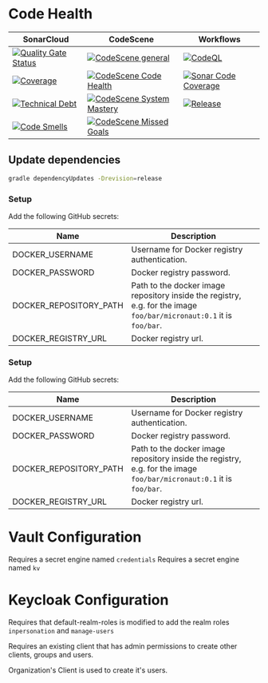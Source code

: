 # Code Health

| SonarCloud                                                                                                                                                                                                                                                             | CodeScene                                                                                                                            | Workflows                                                                                                                                                                                                                                  |
|------------------------------------------------------------------------------------------------------------------------------------------------------------------------------------------------------------------------------------------------------------------------|--------------------------------------------------------------------------------------------------------------------------------------|--------------------------------------------------------------------------------------------------------------------------------------------------------------------------------------------------------------------------------------------|
| [![Quality Gate Status](https://sonar.ops.pandino.co/api/project_badges/measure?project=pcc-puppet-enforcer-realm&metric=alert_status&token=sqb_728ba6c59c6ba8ac8269f1528c19cf6538c592f7)](https://sonar.ops.pandino.co/summary/new_code?id=pcc-puppet-enforcer-realm) | [![CodeScene general](https://codescene.io/images/analyzed-by-codescene-badge.svg)](https://codescene.io/projects/29004)             | [![CodeQL](https://github.com/PandinoCloudCrew/pcc-puppet-enforcer-realm/actions/workflows/codeql-analysis.yml/badge.svg)](https://github.com/PandinoCloudCrew/pcc-puppet-enforcer-realm/actions/workflows/codeql-analysis.yml)            |
| [![Coverage](https://sonar.ops.pandino.co/api/project_badges/measure?project=pcc-puppet-enforcer-realm&metric=coverage&token=sqb_728ba6c59c6ba8ac8269f1528c19cf6538c592f7)](https://sonar.ops.pandino.co/summary/new_code?id=pcc-puppet-enforcer-realm)                | [![CodeScene Code Health](https://codescene.io/projects/29004/status-badges/code-health)](https://codescene.io/projects/29004)       | [![Sonar Code Coverage](https://github.com/PandinoCloudCrew/pcc-puppet-enforcer-realm/actions/workflows/check-coverage.yml/badge.svg)](https://github.com/PandinoCloudCrew/pcc-puppet-enforcer-realm/actions/workflows/check-coverage.yml) |
| [![Technical Debt](https://sonar.ops.pandino.co/api/project_badges/measure?project=pcc-puppet-enforcer-realm&metric=sqale_index&token=sqb_728ba6c59c6ba8ac8269f1528c19cf6538c592f7)](https://sonar.ops.pandino.co/summary/new_code?id=pcc-puppet-enforcer-realm)       | [![CodeScene System Mastery](https://codescene.io/projects/29004/status-badges/system-mastery)](https://codescene.io/projects/29004) | [![Release](https://github.com/PandinoCloudCrew/pcc-puppet-enforcer-realm/actions/workflows/release.yml/badge.svg)](https://github.com/PandinoCloudCrew/pcc-puppet-enforcer-realm/actions/workflows/release.yml)                           |
| [![Code Smells](https://sonar.ops.pandino.co/api/project_badges/measure?project=pcc-puppet-enforcer-realm&metric=code_smells&token=sqb_728ba6c59c6ba8ac8269f1528c19cf6538c592f7)](https://sonar.ops.pandino.co/summary/new_code?id=pcc-puppet-enforcer-realm)          | [![CodeScene Missed Goals](https://codescene.io/projects/29004/status-badges/missed-goals)](https://codescene.io/projects/29004)     |                                                                                                                                                                                                                                            |
## Update dependencies

```bash
gradle dependencyUpdates -Drevision=release
```

### Setup

Add the following GitHub secrets:

| Name                   | Description                                                                                                          |
|------------------------|----------------------------------------------------------------------------------------------------------------------|
| DOCKER_USERNAME        | Username for Docker registry authentication.                                                                         |
| DOCKER_PASSWORD        | Docker registry password.                                                                                            |
| DOCKER_REPOSITORY_PATH | Path to the docker image repository inside the registry, e.g. for the image `foo/bar/micronaut:0.1` it is `foo/bar`. |
| DOCKER_REGISTRY_URL    | Docker registry url.                                                                                                 |


### Setup

Add the following GitHub secrets:

| Name                   | Description                                                                                                          |
|------------------------|----------------------------------------------------------------------------------------------------------------------|
| DOCKER_USERNAME        | Username for Docker registry authentication.                                                                         |
| DOCKER_PASSWORD        | Docker registry password.                                                                                            |
| DOCKER_REPOSITORY_PATH | Path to the docker image repository inside the registry, e.g. for the image `foo/bar/micronaut:0.1` it is `foo/bar`. |
| DOCKER_REGISTRY_URL    | Docker registry url.                                                                                                 |


# Vault Configuration

Requires a secret engine named `credentials`
Requires a secret engine named `kv`

# Keycloak Configuration

Requires that default-realm-roles is modified to add the realm roles `inpersonation`
and `manage-users`

Requires an existing client that has admin permissions to create other clients, groups and users.

Organization's Client is used to create it's users.